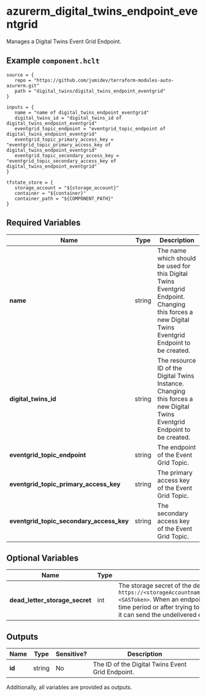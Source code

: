 # azurerm_digital_twins_endpoint_eventgrid

Manages a Digital Twins Event Grid Endpoint.

## Example `component.hclt`

```hcl
source = {
   repo = "https://github.com/jumidev/terraform-modules-auto-azurerm.git"   
   path = "digital_twins/digital_twins_endpoint_eventgrid"   
}

inputs = {
   name = "name of digital_twins_endpoint_eventgrid"   
   digital_twins_id = "digital_twins_id of digital_twins_endpoint_eventgrid"   
   eventgrid_topic_endpoint = "eventgrid_topic_endpoint of digital_twins_endpoint_eventgrid"   
   eventgrid_topic_primary_access_key = "eventgrid_topic_primary_access_key of digital_twins_endpoint_eventgrid"   
   eventgrid_topic_secondary_access_key = "eventgrid_topic_secondary_access_key of digital_twins_endpoint_eventgrid"   
}

tfstate_store = {
   storage_account = "${storage_account}"   
   container = "${container}"   
   container_path = "${COMPONENT_PATH}"   
}

```

## Required Variables

| Name | Type |  Description |
| ---- | --------- |  ----------- |
| **name** | string |  The name which should be used for this Digital Twins Eventgrid Endpoint. Changing this forces a new Digital Twins Eventgrid Endpoint to be created. | 
| **digital_twins_id** | string |  The resource ID of the Digital Twins Instance. Changing this forces a new Digital Twins Eventgrid Endpoint to be created. | 
| **eventgrid_topic_endpoint** | string |  The endpoint of the Event Grid Topic. | 
| **eventgrid_topic_primary_access_key** | string |  The primary access key of the Event Grid Topic. | 
| **eventgrid_topic_secondary_access_key** | string |  The secondary access key of the Event Grid Topic. | 

## Optional Variables

| Name | Type |  Description |
| ---- | --------- |  ----------- |
| **dead_letter_storage_secret** | int |  The storage secret of the dead-lettering, whose format is `https://<storageAccountname>.blob.core.windows.net/<containerName>?<SASToken>`. When an endpoint can't deliver an event within a certain time period or after trying to deliver the event a certain number of times, it can send the undelivered event to a storage account. | 



## Outputs

| Name | Type | Sensitive? | Description |
| ---- | ---- | --------- | --------- |
| **id** | string | No  | The ID of the Digital Twins Event Grid Endpoint. | 

Additionally, all variables are provided as outputs.
